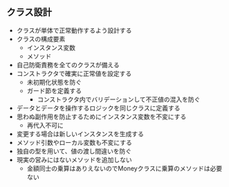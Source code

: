 ## クラス設計
- クラスが単体で正常動作するよう設計する
- クラスの構成要素
  - インスタンス変数
  - メソッド
- 自己防衛責務を全てのクラスが備える
- コンストラクタで確実に正常値を設定する
  - 未初期化状態を防ぐ
  - ガード節を定義する
    - コンストラクタ内でバリデーションして不正値の混入を防ぐ
- データとデータを操作するロジックを同じクラスに定義する
- 思わぬ副作用を防止するためにインスタンス変数を不変にする
  - 再代入不可に 
- 変更する場合は新しいインスタンスを生成する
- メソッド引数やローカル変数も不変にする
- 独自の型を用いて、値の渡し間違いを防ぐ
- 現実の営みにはないメソッドを追加しない
  - 金額同士の乗算はありえないのでMoneyクラスに乗算のメソッドは必要ない